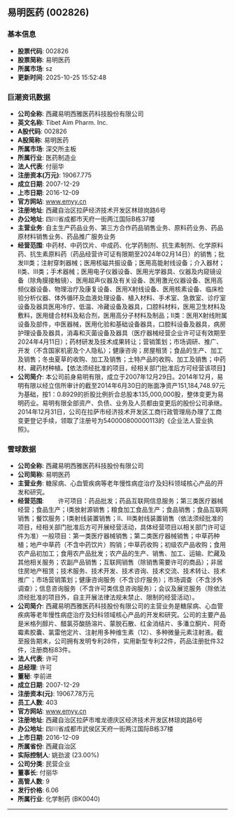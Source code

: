 ## 易明医药 (002826)

### 基本信息

- **股票代码**: 002826
- **股票简称**: 易明医药
- **所属市场**: sz
- **更新时间**: 2025-10-25 15:52:48

### 巨潮资讯数据

- **公司全称**: 西藏易明西雅医药科技股份有限公司
- **英文名称**: Tibet Aim Pharm. Inc.
- **A股代码**: 002826
- **A股简称**: 易明医药
- **所属市场**: 深交所主板
- **所属行业**: 医药制造业
- **法人代表**: 付丽华
- **注册资本(万元)**: 19067.775
- **成立日期**: 2007-12-29
- **上市日期**: 2016-12-09
- **官方网站**: www.emyy.cn
- **注册地址**: 西藏自治区拉萨经济技术开发区林琼岗路6号
- **办公地址**: 四川省成都市天府一街两江国际B栋37楼
- **主营业务**: 自主生产药品业务、第三方合作药品销售业务、原料药业务、药品原材料销售业务、药品推广服务业务
- **经营范围**: 中药材、中药饮片、中成药、化学药制剂、抗生素制剂、化学原料药、抗生素原料药（药品经营许可证有限期至2024年02月14日）的销售；批发Ⅲ类；注射穿刺器械；医用核磁共振设备；医用高能射线设备；介入器材；Ⅱ类、Ⅲ类；手术器械；医用电子仪器设备、医用光学器具、仪器及内窥镜设备（除角膜接触镜）、医用超声仪器及有关设备、医用激光仪器设备、医用高频仪器设备、物理治疗及康复设备、医用X射线设备、医用核素设备、临床检验分析仪器、体外循环及血液处理设备、植入材料、手术室、急救室、诊疗室设备及器具医用冷疗、低温、冷藏设备及器具，口腔科材料，医用卫生材料及敷料，医用缝合材料及粘合剂，医用高分子材料及制品；Ⅱ类：医用X射线附属设备及部件，中医器械，医用化验和基础设备器具，口腔科设备及器具，病房护理设备及器具，消毒和灭菌设备及器具（医疗器械经营企业许可证有效期至2024年4月11日）；药材研发及技术成果转让；营销策划；市场调研、推广、开发（不含国家机密及个人隐私）；健康咨询；房屋租赁；食品的生产、加工及销售；冬虫夏草的收购、加工及销售；土特产品的收购、加工及销售；中药材、藏药材种植。【依法须经批准的项目，经相关部门批准后方可经营该项目】
- **公司简介**: 本公司前身易明有限，成立于2007年12月29日。2014年12月，易明有限以经立信所审计的截至2014年6月30日的账面净资产151,184,748.97元为基础，按1：0.8929的折股比例折合总股本135,000,000股，整体变更为易明药业。易明有限全部资产、负债、业务及人员都由变更后的股份公司承继。2014年12月31日，公司在拉萨市经济技术开发区工商行政管理局办理了工商变更登记手续，领取了注册号为540000800000113的《企业法人营业执照》。

### 雪球数据

- **公司全称**: 西藏易明西雅医药科技股份有限公司
- **公司简称**: 易明医药
- **主营业务**: 糖尿病、心血管疾病等老年慢性病症治疗及妇科领域核心产品的开发和研究。
- **经营范围**: 　　许可项目：药品批发；药品互联网信息服务；第三类医疗器械经营；食品生产；Ⅰ类放射源销售；粮食加工食品生产；食品销售；食品互联网销售；餐饮服务；Ⅰ类射线装置销售；Ⅱ、Ⅲ类射线装置销售（依法须经批准的项目，经相关部门批准后方可开展经营活动，具体经营项目以相关部门许可证件为准）一般项目：第一类医疗器械销售；第二类医疗器械销售；中草药种植；地产中草药（不含中药饮片）购销；中草药收购；初级农产品收购；食用农产品初加工；食用农产品批发；农产品的生产、销售、加工、运输、贮藏及其他相关服务；农副产品销售；互联网销售（除销售需要许可的商品）；非居住房地产租赁；技术服务、技术开发、技术咨询、技术交流、技术转让、技术推广；市场营销策划；健康咨询服务（不含诊疗服务）；市场调查（不含涉外调查）；信息咨询服务（不含许可类信息咨询服务）；会议及展览服务（除依法须经批准的项目外，自主开展法律法规未禁止、限制的经营活动）。
- **公司简介**: 西藏易明西雅医药科技股份有限公司的主营业务是糖尿病、心血管疾病等老年慢性病症治疗及妇科领域核心产品的开发和研究。公司的主要产品是米格列醇片、醋氯芬酸肠溶片、蒙脱石散、红金消结片、多潘立酮片、阿奇霉素胶囊、氯雷他定片、注射用多种维生素（12）、多种微量元素注射液。截至报告期末，公司拥有发明专利28件，实用新型专利22件，药品注册批件32件，注册商标83件。
- **法人代表**: 许可
- **总经理**: 许可
- **董秘**: 李前进
- **成立日期**: 2007-12-29
- **注册资本(元)**: 19067.78万元
- **员工人数**: 403
- **官方网站**: www.emyy.cn
- **注册地址**: 西藏自治区拉萨市堆龙德庆区经济技术开发区林琼岗路6号
- **办公地址**: 四川省成都市武侯区天府一街两江国际B栋37楼
- **上市日期**: 2016-12-09
- **所属省份**: 西藏自治区
- **实际控制人**: 姚劲波 (23.00%)
- **公司分类**: 民营企业
- **董事长**: 付丽华
- **高管人数**: 9
- **发行价格**: 6.06
- **所属行业**: 化学制药 (BK0040)

---